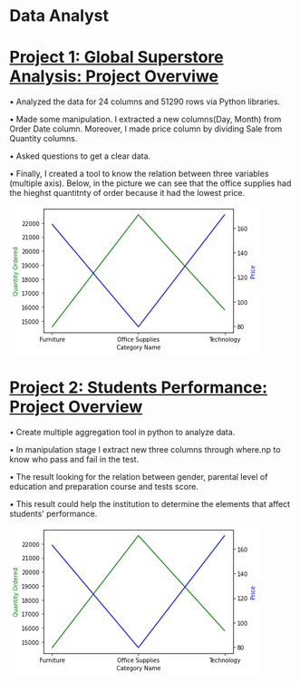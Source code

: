# Data Analyst



# [Project 1: Global Superstore Analysis: Project Overviwe](https://github.com/FadiaTaha/Global-Superstore-Analysis-Via-Python)

•	Analyzed the data for 24 columns and 51290 rows via Python libraries. 

•	Made some manipulation. I extracted a new columns(Day, Month) from Order Date column. Moreover, I made price column by dividing Sale from Quantity columns.

•	Asked questions to get a clear data.

•	Finally, I created a tool to know the relation between three variables (multiple axis). Below,  in the picture we can see that the office supplies had the hieghst quantitnty of order because it
had the lowest price.  





![](https://github.com/FadiaTaha/Fadia-Taha/blob/main/Images/Quantity%2C%20Category%20and%20price%20relation.png)





# [Project 2: Students Performance: Project Overview](https://github.com/FadiaTaha/Student-Performance-Project.)

•	Create multiple aggregation tool in python to analyze data.

•	In manipulation stage I extract new three columns through where.np to know who pass and fail in the test.

•	 The result looking for the relation  between gender, parental level of education and  preparation course and tests score. 

•	This result could help the institution to determine the elements that affect students' performance.






![](https://github.com/FadiaTaha/Fadia-Taha/blob/main/Images/Quantity%2C%20Category%20and%20price%20relation.png)



